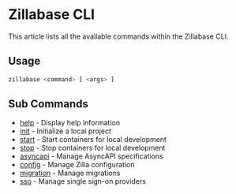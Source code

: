 # Zillabase CLI

This article lists all the available commands within the Zillabase CLI.

## Usage

```sh
zillabase <command> [ <args> ]
```

## Sub Commands

- [help](/cli/help) - Display help information
- [init](/cli/init) - Initialize a local project
- [start](/cli/start) - Start containers for local development
- [stop](/cli/stop) - Stop containers for local development
- [asyncapi](/cli/asyncapi) - Manage AsyncAPI specifications
- [config](/cli/config) - Manage Zilla configuration
- [migration](/cli/migration) - Manage migrations
- [sso](/cli/sso) - Manage single sign-on providers
